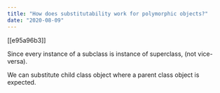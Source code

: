 ```yaml
---
title: "How does substitutability work for polymorphic objects?"
date: "2020-08-09"
---
```


[[e95a96b3]]

Since every instance of a subclass is instance of superclass, (not vice-versa).

We can substitute child class object where a parent class object is expected.
